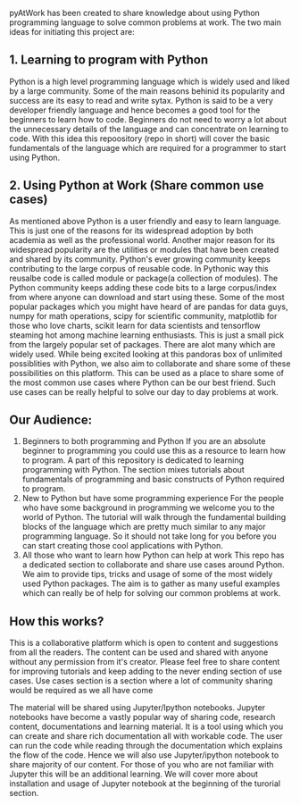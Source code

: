 pyAtWork has been created to share knowledge about using Python programming language to solve common problems at work. The two main ideas for initiating this project are:

## 1. Learning to program with Python
Python is a high level programming language which is widely used and liked by a large community. Some of the main reasons behinid its popularity and success are its easy to read and write sytax. Python is said to be a very developer friendly language and hence becomes a good tool for the beginners to learn how to code. Beginners do not need to worry a lot about the unnecessary details of the language and can concentrate on learning to code. 
With this idea this repoository (repo in short) will cover the basic fundamentals of the language which are required for a programmer to start using Python.
 
## 2. Using Python at Work (Share common use cases)
As mentioned above Python is a user friendly and easy to learn language. This is just one of the reasons for its widespread adoption by both academia as well as the professional world. Another major reason for its widespread popularity are the utilities or modules that have been created and shared by its community. Python's ever growing community keeps contributing to the large corpus of reusable code. In Pythonic way this reusalbe code is called module or package(a collection of modules). The Python community keeps adding these code bits to a large corpus/index from where anyone can download and start using these. 
Some of the most popular packages which you might have heard of are pandas for data guys, numpy for math operations, scipy for scientific community, matplotlib for those who love charts, scikit learn for data scientists and tensorflow steaming hot among machine learning enthusiasts. This is just a small pick from the largely popular set of packages. There are alot many which are widely used.
While being excited looking at this pandoras box of unlimited possiblities with Python, we also aim to collaborate and share some of these possibilities on this platform. This can be used as a place to share some of the most common use cases where Python can be our best friend. Such use cases can be really helpful to solve our day to day problems at work.  

## Our Audience:
1. Beginners to both programming and Python
If you are an absolute beginner to programming you could use this as a resource to learn how to program. A part of this repository is dedicated to learning programming with Python. The section mixes tutorials about fundamentals of programming and basic constructs of Python required to program. 
2. New to Python but have some programming experience
For the people who have some background in programming we welcome you to the world of Python. The tutorial will walk through the fundamental building blocks of the language which are pretty much similar to any major programming language. So it should not take long for you before you can start creating those cool applications with Python. 
3. All those who want to learn how Python can help at work
This repo has a dedicated section to collaborate and share use cases around Python. We aim to provide tips, tricks and usage of some of the most widely used Python packages. The aim is to gather as many useful examples which can really be of help for solving our common problems at work.   

## How this works?
This is a collaborative platform which is open to content and suggestions from all the readers. The content can be used and shared with anyone without any permission from it's creator. Please feel free to share content for improving tutorials and keep adding to the never ending section of use cases. Use cases section is a section where a lot of community sharing would be required as we all have come      

The material will be shared using Jupyter/Ipython notebooks. Jupyter notebooks have become a vastly popular way of sharing code, research content, documentations and learning material. It is a tool using which you can create and share rich documentation all with workable code. The user can run the code while reading through the documentation which explains the flow of the code. Hence we will also use Jupyter/ipython notebook to share majority of our content. For those of you who are not familiar with Jupyter this will be an additional learning. 
We will cover more about installation and usage of Jupyter notebook at the beginning of the turorial section. 
